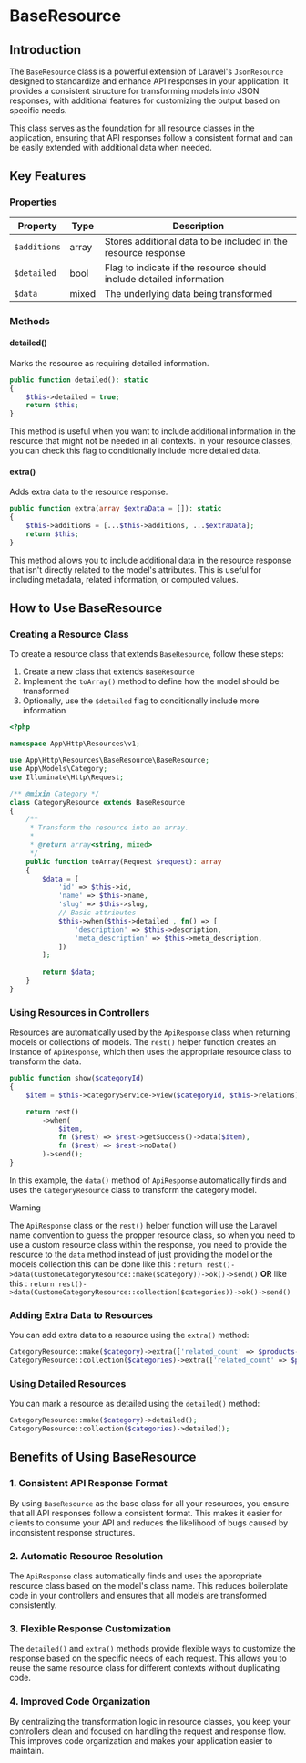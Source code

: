 # BaseResource

## Introduction

The `BaseResource` class is a powerful extension of Laravel's `JsonResource` designed to standardize and enhance API
responses in your application. It provides a consistent structure for transforming models into JSON responses, with
additional features for customizing the output based on specific needs.

This class serves as the foundation for all resource classes in the application, ensuring that API responses follow a
consistent format and can be easily extended with additional data when needed.

## Key Features

### Properties

| Property     | Type  | Description                                                          |
|--------------|-------|----------------------------------------------------------------------|
| `$additions` | array | Stores additional data to be included in the resource response       |
| `$detailed`  | bool  | Flag to indicate if the resource should include detailed information |
| `$data`      | mixed | The underlying data being transformed                                |

### Methods

#### detailed()

Marks the resource as requiring detailed information.

```php
public function detailed(): static
{
    $this->detailed = true;
    return $this;
}
```

This method is useful when you want to include additional information in the resource that might not be needed in all
contexts. In your resource classes, you can check this flag to conditionally include more detailed data.

#### extra()

Adds extra data to the resource response.

```php
public function extra(array $extraData = []): static
{
    $this->additions = [...$this->additions, ...$extraData];
    return $this;
}
```

This method allows you to include additional data in the resource response that isn't directly related to the model's
attributes. This is useful for including metadata, related information, or computed values.

## How to Use BaseResource

### Creating a Resource Class

To create a resource class that extends `BaseResource`, follow these steps:

1. Create a new class that extends `BaseResource`
2. Implement the `toArray()` method to define how the model should be transformed
3. Optionally, use the `$detailed` flag to conditionally include more information

```php
<?php

namespace App\Http\Resources\v1;

use App\Http\Resources\BaseResource\BaseResource;
use App\Models\Category;
use Illuminate\Http\Request;

/** @mixin Category */
class CategoryResource extends BaseResource
{
    /**
     * Transform the resource into an array.
     *
     * @return array<string, mixed>
     */
    public function toArray(Request $request): array
    {
        $data = [
            'id' => $this->id,
            'name' => $this->name,
            'slug' => $this->slug,
            // Basic attributes
            $this->when($this->detailed , fn() => [
                'description' => $this->description,
                'meta_description' => $this->meta_description,
            ])
        ];
        
        return $data;
    }
}
```

### Using Resources in Controllers

Resources are automatically used by the `ApiResponse` class when returning models or collections of models. The `rest()`
helper function creates an instance of `ApiResponse`, which then uses the appropriate resource class to transform the
data.

```php
public function show($categoryId)
{
    $item = $this->categoryService->view($categoryId, $this->relations);

    return rest()
        ->when(
            $item,
            fn ($rest) => $rest->getSuccess()->data($item),
            fn ($rest) => $rest->noData()
        )->send();
}
```

In this example, the `data()` method of `ApiResponse` automatically finds and uses the `CategoryResource` class to
transform the category model.

> [!WARNING]
> The `ApiResponse` class or the `rest()` helper function will use the Laravel name convention to guess the propper
> resource class, so when you need to use a custom resource class within the response, you need to provide the resource
> to the `data` method instead of just providing the model or the models collection
> this can be done like this : ` return rest()->data(CustomeCategoryResource::make($category))->ok()->send() ` **OR**
> like this : ` return rest()->data(CustomeCategoryResource::collection($categories))->ok()->send() `

### Adding Extra Data to Resources

You can add extra data to a resource using the `extra()` method:

```php
CategoryResource::make($category)->extra(['related_count' => $products->count]);
CategoryResource::collection($categories)->extra(['related_count' => $products->count]);
```

### Using Detailed Resources

You can mark a resource as detailed using the `detailed()` method:

```php
CategoryResource::make($category)->detailed();
CategoryResource::collection($categories)->detailed();
```
## Benefits of Using BaseResource

### 1. Consistent API Response Format

By using `BaseResource` as the base class for all your resources, you ensure that all API responses follow a consistent
format. This makes it easier for clients to consume your API and reduces the likelihood of bugs caused by inconsistent
response structures.

### 2. Automatic Resource Resolution

The `ApiResponse` class automatically finds and uses the appropriate resource class based on the model's class name.
This reduces boilerplate code in your controllers and ensures that all models are transformed consistently.

### 3. Flexible Response Customization

The `detailed()` and `extra()` methods provide flexible ways to customize the response based on the specific needs of
each request. This allows you to reuse the same resource class for different contexts without duplicating code.

### 4. Improved Code Organization

By centralizing the transformation logic in resource classes, you keep your controllers clean and focused on handling
the request and response flow. This improves code organization and makes your application easier to maintain.